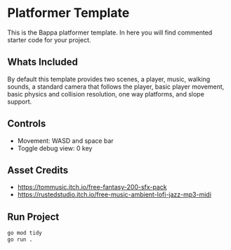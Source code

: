 
# Platformer Template

This is the Bappa platformer template. In here you will find commented starter code for your project.

## Whats Included

By default this template provides two scenes, a player, music, walking sounds, a standard camera that follows the player, basic player movement,
basic physics and collision resolution, one way platforms, and slope support.

## Controls

- Movement: WASD and space bar
- Toggle debug view: 0 key

## Asset Credits

- <https://tommusic.itch.io/free-fantasy-200-sfx-pack>
- <https://rustedstudio.itch.io/free-music-ambient-lofi-jazz-mp3-midi>

## Run Project

```bash
go mod tidy
go run .
```
